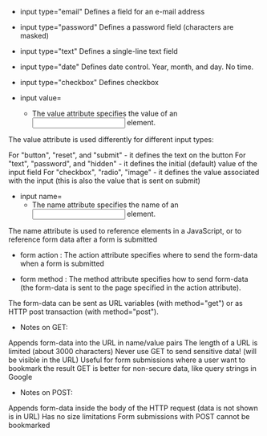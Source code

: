 * input type="email" Defines a field for an e-mail address 

* input type="password" Defines a password field (characters are masked)

* input type="text" Defines a single-line text field

* input type="date"  Defines date control. Year, month, and day. No time.

* input type="checkbox" Defines checkbox

* input value= 
	* The value attribute specifies the value of an <input> element.

The value attribute is used differently for different input types:

For "button", "reset", and "submit" - it defines the text on the button
For "text", "password", and "hidden" - it defines the initial (default) value of the input field
For "checkbox", "radio", "image" - it defines the value associated with the input (this is also the value that is sent on submit)

* input name= 
	* The name attribute specifies the name of an <input> element.

The name attribute is used to reference elements in a JavaScript, or to reference form data after a form is submitted

 * form action : The action attribute specifies where to send the form-data when a form is submitted

 * form method :  The method attribute specifies how to send form-data (the form-data is sent to the page specified in the action attribute).

The form-data can be sent as URL variables (with method="get") or as HTTP post transaction (with method="post").

* Notes on GET:

Appends form-data into the URL in name/value pairs
The length of a URL is limited (about 3000 characters)
Never use GET to send sensitive data! (will be visible in the URL)
Useful for form submissions where a user want to bookmark the result
GET is better for non-secure data, like query strings in Google

* Notes on POST:

Appends form-data inside the body of the HTTP request (data is not shown is in URL)
Has no size limitations
Form submissions with POST cannot be bookmarked